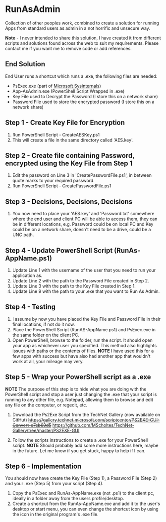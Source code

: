 # RunAsAdmin
Collection of other peoples work, combined to create a solution for running Apps from standard users as admin in a not horrific and unsecure way.

**Note** - I never intended to share this solution, I have created it from different scripts and solutions found across the web to suit my requirements. Please contact me if you want me to remove code or add references.

## End Solution
End User runs a shortcut which runs a .exe, the following files are needed:
* PsExec.exe (part of [Microsoft Sysinternals](https://docs.microsoft.com/en-us/sysinternals/downloads/psexec "Microsoft Sysinternals"))
* App-AsAdmin.exe (PowerShell Script Wrapped in .exe)
* Key File used to Decrypt the Password (I store this on a network share)
* Password File used to store the encrypted password (I store this on a network share)

## Step 1 - Create Key File for Encryption
1. Run PowerShell Script - CreateAESKey.ps1
2. This will create a file in the same directory called 'AES.key'.

## Step 2 - Create file containing Password, encrypted using the Key File from Step 1
1. Edit the password on Line 3 in 'CreatePasswordFile.ps1', in between quote marks to your required password.
2. Run PowerShell Script - CreatePasswordFile.ps1

## Step 3 - Decisions, Decisions, Decisions
1. You now need to place your 'AES.key' and 'Password.txt' somewhere where the end user and client PC will be able to access them, they can be in different locations, e.g. Password could be on local PC and Key could be on a network share, doesn't need to be a drive, could be a UNC path.

## Step 4 - Update PowerShell Script (RunAs-AppName.ps1)
1. Update Line 1 with the username of the user that you need to run your application as.
2. Update Line 2 with the path to the Password File created in Step 2.
3. Update Line 3 with the path to the Key File created in Step 1.
4. Update Line 9 with the path to your .exe that you want to Run As Admin.

## Step 4 - Testing
1. I assume by now you have placed the Key File and Password File in their final locations, if not do it now.
2. Place the PowerShell Script (RunAS-AppName.ps1) and PsExec.exe in the same folder on the client PC.
3. Open PowerShell, browse to the folder, run the script. It should open your app as whichever user you specified. This method also highlights issues with paths or the contents of files.
**NOTE** I have used this for a few apps with success but have also had another app that wouldn't work at all, your mileage may very.

## Step 5 - Wrap your PowerShell script as a .exe
**NOTE** The purpose of this step is to hide what you are doing with the PowerShell script and stop a user just changing the .exe that your script is running to any other file, e.g. Notepad, allowing them to browse and edit any file on the computer, or regedit, etc.

1. Download the Ps2Exe Script from the TechNet Gallery (now available on GitHut)
~~https://gallery.technet.microsoft.com/scriptcenter/PS2EXE-GUI-Convert-e7cb69d5~~
https://github.com/MScholtes/TechNet-Gallery/tree/master/PS2EXE-GUI

2. Follow the scripts instructions to create a .exe for your PowerShell script.
**NOTE** Should probably add some more instructions here, maybe in the future. Let me know if you get stuck, happy to help if I can.

## Step 6 - Implementation
You should now have create the Key File (Step 1), a Password File (Step 2) and your .exe (Step 5) from your script (Step 4).
1. Copy the PsExec and RunAs-AppName.exe (not .ps1) to the client pc, ideally in a folder away from the users profile/desktop.
2. Create a shortcut from the RunAs-AppName.exe and add it to the user's desktop or start menu, you can even change the shortcut icon by using the icon in the original program's .exe file.

